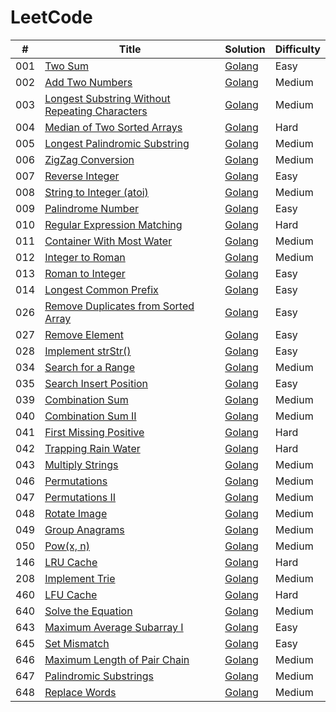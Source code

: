 # LeetCode
| # | Title | Solution | Difficulty |
|---| ----- | -------- | ---------- |
|001|[Two Sum](https://leetcode.com/problems/two-sum/description/) | [Golang](./two_sum/two_sum.go)|Easy|
|002|[Add Two Numbers](https://leetcode.com/problems/add-two-numbers/description/) | [Golang](./add_two_numbers/add_two_numbers.go)|Medium|
|003|[Longest Substring Without Repeating Characters](https://leetcode.com/problems/longest-substring-without-repeating-characters/description/) | [Golang](./longest_substring_without_repeating_characters/longest_substring_without_repeating_characters.go)|Medium|
|004|[Median of Two Sorted Arrays](https://leetcode.com/problems/median-of-two-sorted-arrays/description/) | [Golang](./median_of_two_sorted_arrays/median_of_two_sorted_arrays.go)|Hard|
|005|[Longest Palindromic Substring](https://leetcode.com/problems/longest-palindromic-substring/description/) | [Golang](./longest_palindromic_substring/longest_palindromic_substring.go)|Medium|
|006|[ZigZag Conversion](https://leetcode.com/problems/zigzag-conversion/description/) | [Golang](./zigzag_conversion/zigzag_conversion.go)|Medium|
|007|[Reverse Integer](https://leetcode.com/problems/reverse-integer/description/) | [Golang](./reverse_integer/reverse_integer.go)|Easy|
|008|[String to Integer (atoi)](https://leetcode.com/problems/string-to-integer-atoi/description/) | [Golang](./string_to_integer_atoi/string_to_integer_atoi.go)|Medium|
|009|[Palindrome Number](https://leetcode.com/problems/palindrome-number/description/) | [Golang](./palindrome_number/palindrome_number.go)|Easy|
|010|[Regular Expression Matching](https://leetcode.com/problems/regular-expression-matching/description/) | [Golang](./regular_expression_matching/regular_expression_matching.go)|Hard|
|011|[Container With Most Water](https://leetcode.com/problems/container-with-most-water/description/) | [Golang](./container_with_most_water/container_with_most_water.go)|Medium|
|012|[Integer to Roman](https://leetcode.com/problems/integer-to-roman/description/) | [Golang](./integer_to_roman/integer_to_roman.go)|Medium|
|013|[Roman to Integer](https://leetcode.com/problems/roman-to-integer/description/) | [Golang](./roman_to_integer/roman_to_integer.go)|Easy|
|014|[Longest Common Prefix](https://leetcode.com/problems/longest-common-prefix/description/) | [Golang](./longest_common_prefix/longest_common_prefix.go)|Easy|
|026|[Remove Duplicates from Sorted Array](https://leetcode.com/problems/remove-duplicates-from-sorted-array/description/) | [Golang](./remove_duplicates_from_sorted_array/remove_duplicates_from_sorted_array.go)|Easy|
|027|[Remove Element](https://leetcode.com/problems/remove-element/description/) | [Golang](./remove_element/remove_element.go)|Easy|
|028|[Implement strStr()](https://leetcode.com/problems/implement-strstr/description/) | [Golang](./implement_strstr/implement_strstr.go)|Easy|
|034|[Search for a Range](https://leetcode.com/problems/search-for-a-range/description/) | [Golang](./search_for_a_range/search_for_a_range.go)|Medium|
|035|[Search Insert Position](https://leetcode.com/problems/search-insert-positio/description/) | [Golang](./search_insert_position/search_insert_position.go)|Easy|
|039|[Combination Sum](https://leetcode.com/problems/combination-sum/description/) | [Golang](./combination_sum/combination_sum.go)|Medium|
|040|[Combination Sum II](https://leetcode.com/problems/combination-sum-ii/description/) | [Golang](./combination_sum_II/combination_sum_II.go)|Medium|
|041|[First Missing Positive](https://leetcode.com/problems/first-missing-positive/description/) | [Golang](./first_missing_positive/first_missing_positive.go)|Hard|
|042|[Trapping Rain Water](https://leetcode.com/problems/trapping-rain-water/description/) | [Golang](./trapping_rain_water/trapping_rain_water.go)|Hard|
|043|[Multiply Strings](https://leetcode.com/problems/multiply-strings/description/) | [Golang](./multiply_strings/multiply_strings.go)|Medium|
|046|[Permutations](https://leetcode.com/problems/permutations/description/) | [Golang](./permutations/permutations.go)|Medium|
|047|[Permutations II](https://leetcode.com/problems/permutations-ii/description/) | [Golang](./permutations_II/permutations_II.go)|Medium|
|048|[Rotate Image](https://leetcode.com/problems/rotate-image/description/) | [Golang](./rotate_image/rotate_image.go)|Medium|
|049|[Group Anagrams](https://leetcode.com/problems/group-anagrams/description/) | [Golang](./group_anagrams/group_anagrams.go)|Medium|
|050|[Pow(x, n)](https://leetcode.com/problems/powx-n/description/) | [Golang](./pow/pow.go)|Medium|
|146|[LRU Cache](https://leetcode.com/problems/lru-cache/description/) | [Golang](./lru_cache/lru_cache.go)|Hard|
|208|[Implement Trie](https://leetcode.com/problems/implement-trie-prefix-tree/description/) | [Golang](./implement_trie/implement_trie.go)|Medium|
|460|[LFU Cache](https://leetcode.com/problems/lfu-cache/description/) | [Golang](./lfu_cache/lfu_cache.go)|Hard|
|640|[Solve the Equation](https://leetcode.com/problems/solve-the-equation/description/) | [Golang](./solve_the_equation/solve_the_equation.go)|Medium|
|643|[Maximum Average Subarray I](https://leetcode.com/problems/maximum-average-subarray-i/description/) | [Golang](./maximum_average_subarray/maximum_average_subarray.go)|Easy|
|645|[Set Mismatch](https://leetcode.com/problems/set-mismatch/description/) | [Golang](./set_mismatch/set_mismatch.go)|Easy|
|646|[Maximum Length of Pair Chain](https://leetcode.com/problems/maximum-length-of-pair-chain/description/) | [Golang](./maximum_length_of_pair_chain/maximum_length_of_pair_chain.go)|Medium|
|647|[Palindromic Substrings](https://leetcode.com/problems/palindromic-substrings/description/) | [Golang](./palindromic_substrings/palindromic_substrings.go)|Medium|
|648|[Replace Words](https://leetcode.com/problems/replace-words/description/) | [Golang](./replace_words/replace_words.go)|Medium|
